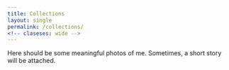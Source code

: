 ```yaml
---
title: Collections
layout: single
permalink: /collections/
<!-- claseses: wide -->
---
```


Here should be some meaningful photos of me. Sometimes, a short story will be attached.